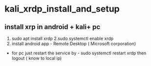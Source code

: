 # kali_xrdp_install_and_setup

## install xrp in android + kali+ pc
1. sudo apt install xrdp
2.sudo systemctl enable xrdp
3. install android app - Remote Desktop ( Microsoft corporation)

* for pc just restart the service by - sudo systemctl restart xrdp
then logout ( know to local ip) 
